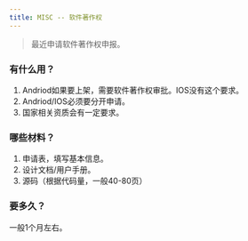 ```yaml
---
title: MISC -- 软件著作权
---
```


> 最近申请软件著作权申报。


### 有什么用？

1. Andriod如果要上架，需要软件著作权审批。IOS没有这个要求。
2. Andriod/IOS必须要分开申请。
3. 国家相关资质会有一定要求。


### 哪些材料？

1. 申请表，填写基本信息。
2. 设计文档/用户手册。
3. 源码（根据代码量，一般40-80页）

### 要多久？

一般1个月左右。
